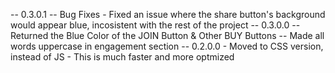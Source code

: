 -- 0.3.0.1
    -- Bug Fixes
        - Fixed an issue where the share button's background would appear blue, incosistent
        with the rest of the project
-- 0.3.0.0
    -- Returned the Blue Color of the JOIN Button & Other BUY Buttons
    -- Made all words uppercase in engagement section
-- 0.2.0.0
    - Moved to CSS version, instead of JS
        - This is much faster and more optmized